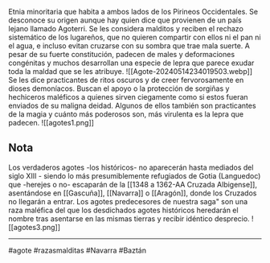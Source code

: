 Etnia minoritaria que habita a ambos lados de  los Pirineos Occidentales. Se desconoce su origen aunque hay quien dice que provienen de un país lejano llamado Agoterri. Se les considera malditos y reciben el rechazo sistemático de los lugareños, que no quieren compartir con ellos ni el pan ni el agua, e incluso evitan cruzarse con su sombra que trae mala suerte. A pesar de su fuerte constitución, padecen de males y deformaciones congénitas y muchos desarrollan una especie de lepra que parece exudar toda la maldad que se les atribuye. 
![[Agote-20240514234019503.webp]]
Se les dice practicantes de ritos oscuros y de creer fervorosamente en dioses demoníacos. Buscan el apoyo o la protección de sorgiñas y hechiceros maléficos a quienes sirven ciegamente como si estos fueran enviados de su maligna deidad. Algunos de ellos también son practicantes de la magia y cuánto más poderosos son, más virulenta es la lepra que padecen.
![[agotes1.png]]

## Nota
Los verdaderos agotes -los históricos- no aparecerán hasta mediados del siglo XIII - siendo lo más presumiblemente refugiados de Gotia (Languedoc) que -herejes o no- escaparán de la [[1348 a 1362-AA Cruzada Albigense]], asentándose en [[Gascuña]], [[Navarra]] o [[Aragón]], donde los Cruzados no llegarán a entrar.  Los agotes predecesores de nuestra saga" son una raza maléfica del que los desdichados agotes históricos heredarán el nombre tras asentarse en las mismas tierras y recibir idéntico desprecio.
![[agotes3.png]]

--- 
#agote #razasmalditas #Navarra #Baztán 